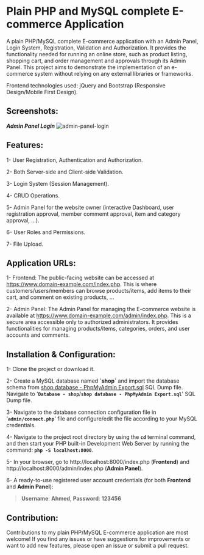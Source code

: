 # Plain PHP and MySQL complete E-commerce Application
A plain PHP/MySQL complete E-commerce application with an Admin Panel, Login System, Registration, Validation and Authorization. It provides the functionality needed for running an online store, such as product listing, shopping cart, and order management and approvals through its Admin Panel. This project aims to demonstrate the implementation of an e-commerce system without relying on any external libraries or frameworks.

Frontend technologies used: jQuery and Bootstrap (Responsive Design/Mobile First Design).

## Screenshots:
***Admin Panel Login***
![admin-panel-login](https://github.com/AhmedYahyaE/plain-php-ecommerce/assets/118033266/fd26152d-fd25-4367-9334-7f10c048bea7)

## Features:
1- User Registration, Authentication and Authorization.

2- Both Server-side and Client-side Validation.

3- Login System (Session Management).

4- CRUD Operations.

5- Admin Panel for the website owner (interactive Dashboard, user registration approval, member commemt approval, item and category approval, ...).

6- User Roles and Permissions.

7- File Upload.

## Application URLs:
1- Frontend: The public-facing website can be accessed at https://www.domain-example.com/index.php. This is where customers/users/members can browse products/items, add items to their cart, and comment on existing products, ...

2- Admin Panel: The Admin Panel for managing the E-commerce website is available at https://www.domain-example.com/admin/index.php. This is a secure area accessible only to authorized administrators. It provides functionalities for managing products/items, categories, orders, and user accounts and comments.

## Installation & Configuration:
1- Clone the project or download it.

2- Create a MySQL database named **\`shop\`** and import the database schema from [shop database - PhpMyAdmin Export.sql](<Database - shop/shop database - PhpMyAdmin Export.sql>) SQL Dump file. Navigate to '**`Database - shop`**/**`shop database - PhpMyAdmin Export.sql`**' SQL Dump file.

3- Navigate to the database connection configuration file in '**`admin/connect.php`**' file and configure/edit the file according to your MySQL credentials.

4- Navigate to the project root directory by using the **`cd`** terminal command, and then start your PHP built-in Development Web Server by running the command: **`php -S localhost:8000`**.

5- In your browser, go to http://localhost:8000/index.php (**Frontend**) and http://localhost:8000/admin/index.php (**Admin Panel**).

6- A ready-to-use registered user account credentials (for both **Frontend** and **Admin Panel**):

> **Username**: **Ahmed**, **Password**: **123456**

## Contribution:
Contributions to my plain PHP/MySQL E-commerce application are most welcome! If you find any issues or have suggestions for improvements or want to add new features, please open an issue or submit a pull request.
